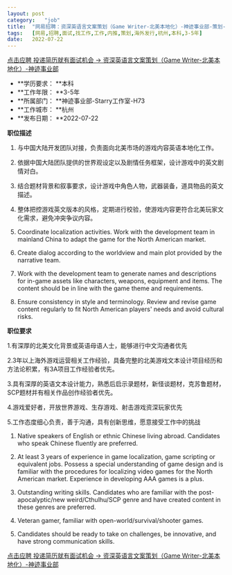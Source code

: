 ```yaml
---
layout:	post
category:	"job"
title:	"网易招聘：资深英语言文案策划（Game Writer-北美本地化）-神迹事业部-策划-海外发行-杭州本科3-5年"
tags:	[网易,招聘,面试,找工作,工作,内推,策划,海外发行,杭州,本科,3-5年]
date:	2022-07-22
---
```


[点击应聘 投递简历就有面试机会 ->  资深英语言文案策划（Game Writer-北美本地化）-神迹事业部](http://mobile.bole.netease.com/bole/boleDetail?id=41408&employeeId=346f03c3cda5f04c&key=all)



- **学历要求： **本科
- **工作年限： **3-5年
- **所属部门： **神迹事业部-Starry工作室-H73
- **工作城市： **杭州
- **发布日期： **2022-07-22



**职位描述**

1. 与中国大陆开发团队对接，负责面向北美市场的游戏内容英语本地化工作。 

2. 依据中国大陆团队提供的世界观设定以及剧情任务框架，设计游戏中的英文剧情对白。

3. 结合题材背景和叙事要求，设计游戏中角色人物，武器装备，道具物品的英文描述。

4. 整体把控游戏英文版本的风格，定期进行校验，使游戏内容更符合北美玩家文化需求，避免冲突争议内容。



1. Coordinate localization activities. Work with the development team in mainland China to adapt the game for the North American market.

2. Create dialog according to the worldview and main plot provided by the narrative team.

3. Work with the development team to generate names and descriptions for in-game assets like characters, weapons, equipment and items. The content should be in line with the game theme and requirements.

4. Ensure consistency in style and terminology. Review and revise game content regularly to fit North American players' needs and avoid cultural risks.



**职位要求**

1.有深厚的北美文化背景或英语母语人士，能够进行中文沟通者优先 

2.3年以上海外游戏运营相关工作经验，具备完整的北美游戏文本设计项目经历和方法论积累，有3A项目工作经验者优先。 

3.具有深厚的英语文本设计能力，熟悉后启示录题材，新怪谈题材，克苏鲁题材，SCP题材并有相关作品创作经验者优先。 

4.游戏爱好者，开放世界游戏、生存游戏、射击游戏资深玩家优先 

5.工作态度细心负责，善于沟通，具有创新思维，愿意接受工作中的挑战



1. Native speakers of English or ethnic Chinese living abroad. Candidates who speak Chinese fluently are preferred.

2. At least 3 years of experience in game localization, game scripting or equivalent jobs. Possess a special understanding of game design and is familiar with the procedures for localizing video games for the North American market. Experience in developing AAA games is a plus.

3. Outstanding writing skills. Candidates who are familiar with the post-apocalyptic/new weird/Cthulhu/SCP genre and have created content in these genres are preferred.

4. Veteran gamer, familiar with open-world/survival/shooter games.

5. Candidates should be ready to take on challenges, be innovative, and have strong communication skills.



[点击应聘 投递简历就有面试机会 ->  资深英语言文案策划（Game Writer-北美本地化）-神迹事业部](http://mobile.bole.netease.com/bole/boleDetail?id=41408&employeeId=346f03c3cda5f04c&key=all)